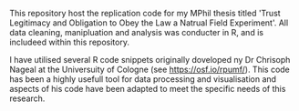 This repository host the replication code for my MPhil thesis titled 'Trust Legitimacy and Obligation to Obey the Law a Natrual Field Experiment'. 
All data cleaning, manipluation and analysis was conducter in R, and is includeed within this repository. 

I have utilised several R code snippets originally doveloped ny Dr Chrisoph Nageal at the Universuity of Cologne (see https://osf.io/rpumf/). 
This code has been a highly usefull tool for data processing and visualisation and aspects of his code have been adapted to meet the specific needs of this research.
